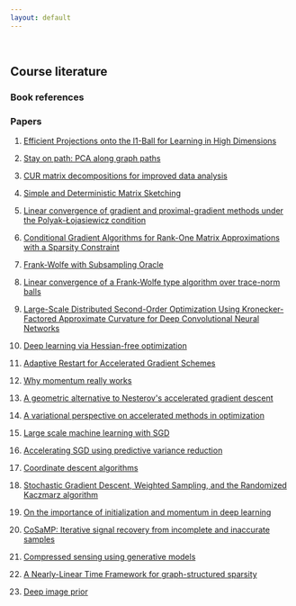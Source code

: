 ```yaml
---
layout: default
---
```


&nbsp;

## Course literature

### Book references

### Papers

1. [Efficient Projections onto the l1-Ball for Learning in High Dimensions](https://stanford.edu/~jduchi/projects/DuchiShSiCh08.pdf)

2. [Stay on path: PCA along graph paths](http://proceedings.mlr.press/v37/asteris15.pdf)

3. [CUR matrix decompositions for improved data analysis](http://www.pnas.org/content/106/3/697.full.pdf)

4. [Simple and Deterministic Matrix Sketching](https://arxiv.org/pdf/1206.0594.pdf)

5. [Linear convergence of gradient and proximal-gradient methods under the Polyak-Łojasiewicz condition](https://arxiv.org/abs/1608.04636)

6. [Conditional Gradient Algorithms for Rank-One Matrix Approximations with a Sparsity Constraint
](https://arxiv.org/pdf/1107.1163.pdf)

7. [Frank-Wolfe with Subsampling Oracle](https://arxiv.org/pdf/1803.07348.pdf)

8. [Linear convergence of a Frank-Wolfe type algorithm over trace-norm balls](https://papers.nips.cc/paper/7199-linear-convergence-of-a-frank-wolfe-type-algorithm-over-trace-norm-balls.pdf)

9. [Large-Scale Distributed Second-Order Optimization Using Kronecker-Factored
Approximate Curvature for Deep Convolutional Neural Networks](https://arxiv.org/pdf/1811.12019.pdf)

10. [Deep learning via Hessian-free optimization](http://www.cs.toronto.edu/~jmartens/docs/Deep_HessianFree.pdf)

11. [Adaptive Restart for Accelerated Gradient Schemes](https://arxiv.org/abs/1204.3982)

12. [Why momentum really works](https://distill.pub/2017/momentum/)

13. [A geometric alternative to Nesterov's accelerated gradient descent](https://arxiv.org/abs/1506.08187)

14. [A variational perspective on accelerated methods in optimization](https://arxiv.org/pdf/1603.04245.pdf)

15. [Large scale machine learning with SGD](http://khalilghorbal.info/assets/spa/papers/ML_GradDescent.pdf)

16. [Accelerating SGD using predictive variance reduction](https://papers.nips.cc/paper/4937-accelerating-stochastic-gradient-descent-using-predictive-variance-reduction.pdf)

17. [Coordinate descent algorithms](http://www.optimization-online.org/DB_FILE/2014/12/4679.pdf)

18. [Stochastic Gradient Descent, Weighted Sampling, and the Randomized Kaczmarz algorithm](https://arxiv.org/pdf/1310.5715.pdf)

19. [On the importance of initialization and momentum in deep learning](http://www.cs.toronto.edu/~fritz/absps/momentum.pdf)

20. [CoSaMP: Iterative signal recovery from incomplete and inaccurate samples](https://www.sciencedirect.com/science/article/pii/S1063520308000638)

21. [Compressed sensing using generative models](https://arxiv.org/pdf/1703.03208.pdf)

22. [A Nearly-Linear Time Framework for graph-structured sparsity](http://proceedings.mlr.press/v37/hegde15.pdf)

23. [Deep image prior](https://arxiv.org/pdf/1711.10925.pdf)

